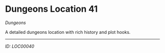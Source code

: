 # Dungeons Location 41

*Dungeons*

A detailed dungeons location with rich history and plot hooks.

---
*ID: LOC00040*